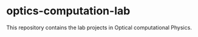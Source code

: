 # optics-computation-lab
This repository contains the lab projects in Optical computational Physics. 
